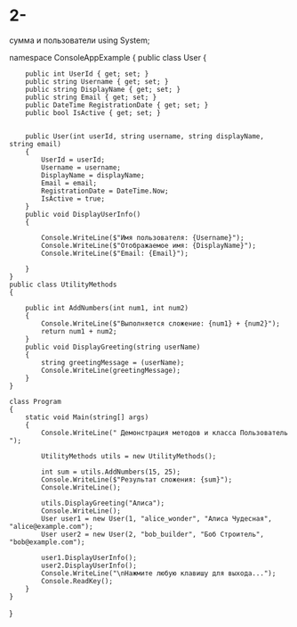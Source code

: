 # 2-
сумма и пользователи
using System;

namespace ConsoleAppExample
{
    public class User
    {
        
        public int UserId { get; set; } 
        public string Username { get; set; } 
        public string DisplayName { get; set; } 
        public string Email { get; set; } 
        public DateTime RegistrationDate { get; set; } 
        public bool IsActive { get; set; } 

       
        public User(int userId, string username, string displayName, string email)
        {
            UserId = userId;
            Username = username;
            DisplayName = displayName;
            Email = email;
            RegistrationDate = DateTime.Now;
            IsActive = true;
        }
        public void DisplayUserInfo()
        {
        
            Console.WriteLine($"Имя пользователя: {Username}");
            Console.WriteLine($"Отображаемое имя: {DisplayName}");
            Console.WriteLine($"Email: {Email}");
           
        }
    }
    public class UtilityMethods
    {
       
        public int AddNumbers(int num1, int num2)
        {
            Console.WriteLine($"Выполняется сложение: {num1} + {num2}");
            return num1 + num2;
        }
        public void DisplayGreeting(string userName)
        {
            string greetingMessage = (userName);
            Console.WriteLine(greetingMessage);
        }
    }

    class Program
    {
        static void Main(string[] args)
        {
            Console.WriteLine(" Демонстрация методов и класса Пользователь ");

            UtilityMethods utils = new UtilityMethods();

            int sum = utils.AddNumbers(15, 25);
            Console.WriteLine($"Результат сложения: {sum}");
            Console.WriteLine(); 

            utils.DisplayGreeting("Алиса");
            Console.WriteLine(); 
            User user1 = new User(1, "alice_wonder", "Алиса Чудесная", "alice@example.com");
            User user2 = new User(2, "bob_builder", "Боб Строитель", "bob@example.com");

            user1.DisplayUserInfo();
            user2.DisplayUserInfo();
            Console.WriteLine("\nНажмите любую клавишу для выхода...");
            Console.ReadKey();
        }
    }
}
